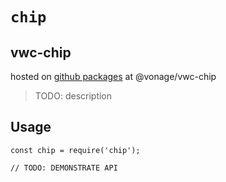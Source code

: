 # `chip`

## vwc-chip

hosted on [github packages](https://help.github.com/en/packages/using-github-packages-with-your-projects-ecosystem/configuring-npm-for-use-with-github-packages#installing-a-package) at @vonage/vwc-chip

> TODO: description

## Usage

```
const chip = require('chip');

// TODO: DEMONSTRATE API
```
